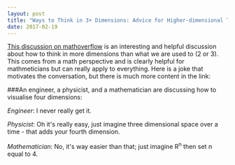 ```yaml
---
layout: post
title: "Ways to Think in 3+ Dimensions: Advice for Higher-dimensional Thinking"
date: 2017-02-19
---
```

[This discussion on mathoverflow](http://mathoverflow.net/questions/25983/intuitive-crutches-for-higher-dimensional-thinking) is an interesting 
and helpful discussion about how to think in more dimensions than what we are used to (2 or 3). This comes from a math perspective and is clearly helpful
for mathmeticians but can really apply to everything. Here is a joke that motivates the conversation, but there is much more content in the link:

###An engineer, a physicist, and a mathematician are discussing how to visualise four dimensions:

_Engineer_: I never really get it.

_Physicist_: Oh it's really easy, just imagine three dimensional space over a time - that adds your fourth dimension.

_Mathematician_: No, it's way easier than that; just imagine R<sup>n</sup> then set n equal to 4.
